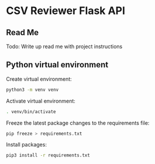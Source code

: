 # CSV Reviewer Flask API


## Read Me

Todo: Write up read me with project instructions

## Python virtual environment

Create virtual environment:

```bash
python3 -m venv venv
```

Activate virtual environment:

```bash
. venv/bin/activate
```

Freeze the latest package changes to the requirements file:

```bash
pip freeze > requirements.txt
```

Install packages:

```bash
pip3 install -r requirements.txt
```

